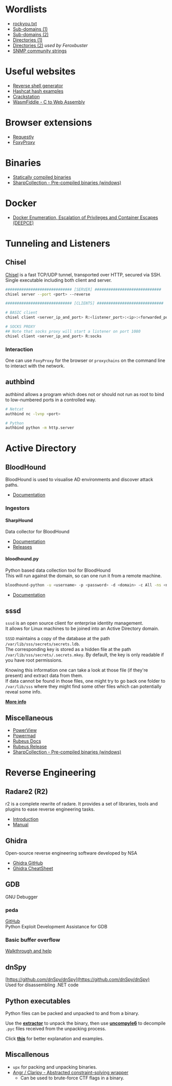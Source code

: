 # Wordlists
- [rockyou.txt](https://github.com/zacheller/rockyou)
- [Sub-domains (1)](https://github.com/n0kovo/n0kovo_subdomains)
- [Sub-domains (2)](https://github.com/rbsec/dnscan/tree/master)
- [Directories (1)](https://github.com/daviddias/node-dirbuster/tree/master/lists)
- [Directories (2)](https://github.com/danielmiessler/SecLists/blob/master/Discovery/Web-Content/raft-medium-directories-lowercase.txt) *used by Feroxbuster*
- [SNMP community strings](https://github.com/fuzzdb-project/fuzzdb/blob/master/wordlists-misc/wordlist-common-snmp-community-strings.txt)

# Useful websites
- [Reverse shell generator](https://www.revshells.com/)
- [Hashcat hash examples](https://hashcat.net/wiki/doku.php?id=example_hashes)
- [Crackstation](https://crackstation.net/)
- [WasmFiddle - C to Web Assembly](https://wasdk.github.io/WasmFiddle/)     

# Browser extensions
- [Requestly](https://chromewebstore.google.com/detail/requestly-open-source-htt/mdnleldcmiljblolnjhpnblkcekpdkpa?pli=1)
- [FoxyProxy](https://chromewebstore.google.com/detail/foxyproxy-basic/dookpfaalaaappcdneeahomimbllocnb)

# Binaries
- [Statically compiled binaries](https://github.com/andrew-d/static-binaries/)
- [SharpCollection - Pre-compiled binaries (windows)](https://github.com/Flangvik/SharpCollection/tree/master/NetFramework_4.5_x64)

# Docker
- [Docker Enumeration, Escalation of Privileges and Container Escapes (DEEPCE)](https://github.com/stealthcopter/deepce)

# Tunneling and Listeners
## Chisel
[Chisel](https://github.com/jpillora/chisel) is a fast TCP/UDP tunnel, transported over HTTP, secured via SSH. Single executable including both client and server.    
```bash
############################# [SERVER] #############################
chisel server --port <port> --reverse

############################# [CLIENTS] #############################

# BASIC client
chisel client <server_ip_and_port> R:<listener_port>:<ip>:<forwarded_port>

# SOCKS PROXY
## Note that socks proxy will start a listener on port 1080
chisel client <server_ip_and_port> R:socks
```

### Interaction
One can use `FoxyProxy` for the browser or `proxychains` on the command line to interact with the network.

## authbind
authbind allows a program which does not or should not run as root to bind to low-numbered ports in a controlled way.
```bash
# Netcat
authbind nc -lvnp <port>

# Python
authbind python -m http.server
```

# Active Directory
## BloodHound
BloodHound is used to visualise AD environments and discover attack paths.        
- [Documentation](https://bloodhound.readthedocs.io/en/latest/index.html)

### Ingestors
#### SharpHound
Data collector for BloodHound     
- [Documentation](https://bloodhound.readthedocs.io/en/latest/data-collection/sharphound.html)         
- [Releases](https://github.com/BloodHoundAD/BloodHound/tree/master/Collectors)

#### bloodhound.py
Python based data collection tool for BloodHound        
This will run against the domain, so can one run it from a remote machine.
```bash
bloodhound-python -u <username> -p <password> -d <domain> -c All -ns <nameserver>                
```
- [Documentation](https://github.com/fox-it/BloodHound.py)

## sssd
`sssd` is an open source client for enterprise identity management.           
It allows for Linux machines to be joined into an Active Directory domain.

`SSSD` maintains a copy of the database at the path `/var/lib/sss/secrets/secrets.ldb`.     
The corresponding key is stored as a hidden file at the path `/var/lib/sss/secrets/.secrets.mkey`. By default, the key is only readable if you have root permissions.

Knowing this information one can take a look at those file (if they're present) and extract data from them.    
If data cannot be found in those files, one might try to go back one folder to `/var/lib/sss` where they might find some other files which can potentially reveal some info.            

[**More info**](https://sssd.io/)  

## Miscellaneous
- [PowerView](https://github.com/PowerShellMafia/PowerSploit/blob/dev/Recon/PowerView.ps1)
- [Powermad](https://github.com/Kevin-Robertson/Powermad)
- [Rubeus Docs](https://github.com/GhostPack/Rubeus)
- [Rubeus Release](https://github.com/Flangvik/SharpCollection/blob/master/NetFramework_4.5_x64/Rubeus.exe)
- [SharpCollection - Pre-compiled binaries (windows)](https://github.com/Flangvik/SharpCollection/tree/master/NetFramework_4.5_x64)

# Reverse Engineering
## Radare2 (R2)
r2 is a complete rewrite of radare. It provides a set of libraries, tools and plugins to ease reverse engineering tasks.     
- [Introduction](https://github.com/radareorg/radare2/blob/master/doc/intro.md)     
- [Manual](https://man.archlinux.org/man/radare2.1.en)

## Ghidra
Open-source reverse engineering software developed by NSA      
- [Ghidra GitHub](https://github.com/NationalSecurityAgency/ghidra)      
- [Ghidra CheatSheet](https://ghidra-sre.org/CheatSheet.html)

## GDB
GNU Debugger

### peda
[GitHub](https://github.com/longld/peda)          
Python Exploit Development Assistance for GDB

### Basic buffer overflow
[Walkthrough and help](https://samsclass.info/127/proj/p3-lbuf1.htm)

## dnSpy
[https://github.com/dnSpy/dnSpy](https://github.com/dnSpy/dnSpy)                
Used for disassembling .NET code

## Python executables
Python files can be packed and unpacked to and from a binary.       

Use the **[extractor](https://github.com/extremecoders-re/pyinstxtractor)** to unpack the binary, then use **[uncompyle6](https://pypi.org/project/uncompyle6/)** to decompile `.pyc` files received from the unpacking process.      

Click **[this](https://www.fortinet.com/blog/threat-research/unpacking-python-executables-windows-linux)** for better explanation and examples.

## Miscallenous
- `upx` for packing and unpacking binaries.
- [Angr / Claripy - Abstracted constraint-solving wrapper](https://github.com/angr/claripy?tab=readme-ov-file)
    - Can be used to brute-force CTF flags in a binary.